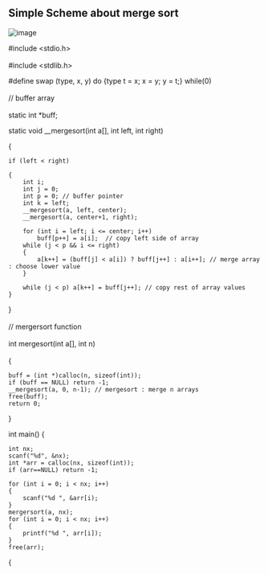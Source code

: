 ## Simple Scheme about merge sort
![image](https://github.com/user-attachments/assets/d187faed-2690-44b6-a595-71be78b17d12)

#include <stdio.h> </br> <br/>
#include <stdlib.h>

#define swap (type, x, y) do {type t = x; x = y; y = t;} while(0) </br> <br/>
// buffer array </br> <br/>
static int *buff;

static void __mergesort(int a[], int left, int right)

{

    if (left < right)
    
    {
        int i;
        int j = 0;
        int p = 0; // buffer pointer
        int k = left; 
        __mergesort(a, left, center); 
        __mergesort(a, center+1, right);
        
        for (int i = left; i <= center; i++)
            buff[p++] = a[i];  // copy left side of array
        while (j < p && i <= right)
        {
            a[k++] = (buff[j] < a[i]) ? buff[j++] : a[i++]; // merge array : choose lower value
        }
        
        while (j < p) a[k++] = buff[j++]; // copy rest of array values
    }
}
</br> <br>
// mergersort function </br> <br/>
int mergesort(int a[], int n) </br> <br/>
{

    buff = (int *)calloc(n, sizeof(int));
    if (buff == NULL) return -1;
    __mergesort(a, 0, n-1); // mergesort : merge n arrays
    free(buff);
    return 0;
}

int main()
{

    int nx;
    scanf("%d", &nx);
    int *arr = calloc(nx, sizeof(int));
    if (arr==NULL) return -1;
    
    for (int i = 0; i < nx; i++)
    {
        scanf("%d ", &arr[i);
    }
    mergersort(a, nx);
    for (int i = 0; i < nx; i++)
    {
        printf("%d ", arr[i]);
    }
    free(arr);
{

